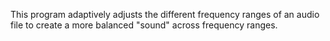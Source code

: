 This program adaptively adjusts the different frequency ranges of an
audio file to create a more balanced "sound" across frequency ranges.

